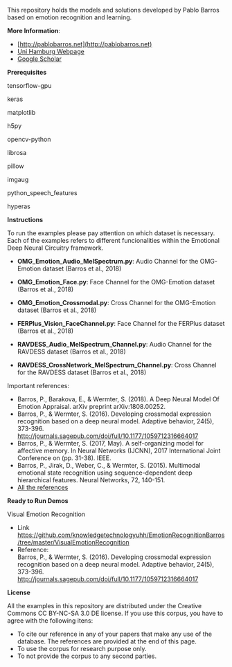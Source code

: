 This repository holds the models and solutions developed by Pablo Barros based on emotion recognition and learning.

**More Information**:

- [http://pablobarros.net](http://pablobarros.net)
- [Uni Hamburg Webpage](https://www.inf.uni-hamburg.de/en/inst/ab/wtm/people/barros.html)
- [Google Scholar](https://scholar.google.com/citations?user=LU9tpkMAAAAJ)


**Prerequisites**


tensorflow-gpu </br>

keras</br>

matplotlib</br>

h5py</br>

opencv-python</br>

librosa</br>

pillow</br>

imgaug</br>

python_speech_features</br>

hyperas </br>


**Instructions**

To run the examples please pay attention on which dataset is necessary. Each of the examples refers to different funcionalities within the Emotional Deep Neural Circuitry framework.

- **OMG_Emotion_Audio_MelSpectrum.py**: Audio Channel for the OMG-Emotion dataset (Barros et al., 2018)
- **OMG_Emotion_Face.py**: Face Channel for the OMG-Emotion dataset (Barros et al., 2018)
- **OMG_Emotion_Crossmodal.py**: Cross Channel for the OMG-Emotion dataset (Barros et al., 2018)

- **FERPlus_Vision_FaceChannel.py**: Face Channel for the FERPlus dataset (Barros et al., 2018)
- **RAVDESS_Audio_MelSpectrum_Channel.py**: Audio Channel for the RAVDESS dataset (Barros et al., 2018)
- **RAVDESS_CrossNetwork_MelSpectrum_Channel.py**: Cross Channel for the RAVDESS dataset (Barros et al., 2018)


Important references:

 - Barros, P., Barakova, E., & Wermter, S. (2018). A Deep Neural Model Of Emotion Appraisal. arXiv preprint arXiv:1808.00252.
 - Barros, P., & Wermter, S. (2016). Developing crossmodal expression recognition based on a deep neural model. Adaptive behavior, 24(5), 373-396. http://journals.sagepub.com/doi/full/10.1177/1059712316664017
 - Barros, P., & Wermter, S. (2017, May). A self-organizing model for affective memory. In Neural Networks (IJCNN), 2017 International Joint Conference on (pp. 31-38). IEEE.
 - Barros, P., Jirak, D., Weber, C., & Wermter, S. (2015). Multimodal emotional state recognition using sequence-dependent deep hierarchical features. Neural Networks, 72, 140-151.
 - [All the references](https://scholar.google.com/citations?user=LU9tpkMAAAAJ)


**Ready to Run Demos**

 Visual Emotion Recognition  
 - Link
    https://github.com/knowledgetechnologyuhh/EmotionRecognitionBarros/tree/master/VisualEmotionRecognition
 - Reference:  
   Barros, P., & Wermter, S. (2016). Developing crossmodal expression recognition based on a deep neural model. Adaptive behavior, 24(5), 373-396. http://journals.sagepub.com/doi/full/10.1177/1059712316664017


**License**

All the examples in this repository are distributed under the Creative Commons CC BY-NC-SA 3.0 DE license. If you use this corpus, you have to agree with the following itens:

- To cite our reference in any of your papers that make any use of the database. The references are provided at the end of this page.
- To use the corpus for research purpose only.
- To not provide the corpus to any second parties.